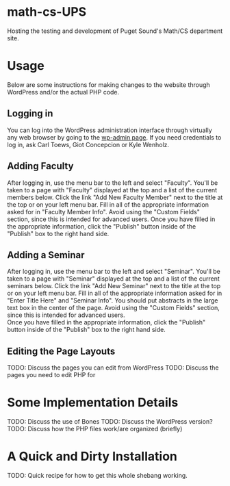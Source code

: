math-cs-UPS
===========

Hosting the testing and development of Puget Sound's Math/CS department site.

# Usage
Below are some instructions for making changes to the website through WordPress
and/or the actual PHP code.

## Logging in
You can log into the WordPress administration interface through virtually any
web browser by going to the 
[wp-admin page](http://www.mathcs.pugetsound.edu/wp-admin).  If you need 
credentials to log in, ask Carl Toews, Giot Concepcion or Kyle Wenholz.

## Adding Faculty
After logging in, use the menu bar to the left and select "Faculty".  You'll
be taken to a page with "Faculty" displayed at the top and a list of the 
current members below.  Click the link "Add New Faculty Member" next to the 
title at the top or on your left menu bar.  Fill in all of the appropriate
information asked for in "Faculty Member Info".  Avoid using the "Custom 
Fields" section, since this is intended for advanced users.  Once you have
filled in the appropriate information, click the "Publish" button inside of
the "Publish" box to the right hand side.

## Adding a Seminar
After logging in, use the menu bar to the left and select "Seminar".  You'll
be taken to a page with "Seminar" displayed at the top and a list of the 
current seminars below.  Click the link "Add New Seminar" next to the 
title at the top or on your left menu bar.  Fill in all of the appropriate
information asked for in "Enter Title Here" and "Seminar Info".  You should 
put abstracts in the large text box in the center of the page. Avoid using 
the "Custom Fields" section, since this is intended for advanced users.  
Once you have filled in the appropriate information, click the "Publish" 
button inside of the "Publish" box to the right hand side.

## Editing the Page Layouts
TODO: Discuss the pages you can edit from WordPress
TODO: Discuss the pages you need to edit PHP for

# Some Implementation Details
TODO: Discuss the use of Bones
TODO: Discuss the WordPress version?
TODO: Discuss how the PHP files work/are organized (briefly)

# A Quick and Dirty Installation
TODO: Quick recipe for how to get this whole shebang working.
